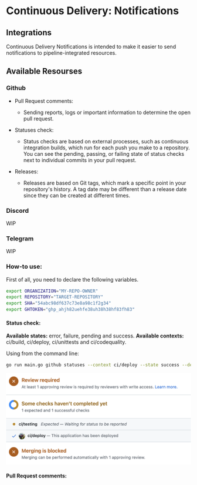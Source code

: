 # **Continuous Delivery: Notifications**

## Integrations
Continuous Delivery Notifications is intended to make it easier to send notifications to pipeline-integrated resources.

## Available Resourses
### Github
- Pull Request comments:
  - Sending reports, logs or important information to determine the open pull request.

- Statuses check:
  - Status checks are based on external processes, such as continuous integration builds, which run for each push you make to a repository. You can see the pending, passing, or failing state of status checks next to individual commits in your pull request.
  
- Releases:
  - Releases are based on Git tags, which mark a specific point in your repository's history. A tag date may be different than a release date since they can be created at different times.

### Discord
WIP

### Telegram
WIP

### How-to use:
First of all, you need to declare the following variables.

```bash
export ORGANIZATION="MY-REPO-OWNER"
export REPOSITORY="TARGET-REPOSITORY"
export SHA="54abc98df637c73e8a98c1f2g34"
export GHTOKEN="ghp_ahjh82uehfe38uh38h38hf83fh83"
```

#### Status check:

**Available states:**  error, failure, pending and success.
**Available contexts:** ci/build, ci/deploy, ci/unittests and ci/codequality.

Using from the command line:

```bash
go run main.go github statuses --context ci/deploy --state success --description "This application has been deployed" --targetUrl http://jenkins.mycompany.io
```

![alt statuses](img/status.png)

#### Pull Request comments:
